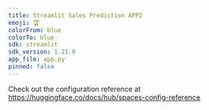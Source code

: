 ```yaml
---
title: Streamlit Sales Prediction APP2
emoji: 🏆
colorFrom: blue
colorTo: blue
sdk: streamlit
sdk_version: 1.21.0
app_file: app.py
pinned: false
---
```


Check out the configuration reference at https://huggingface.co/docs/hub/spaces-config-reference
